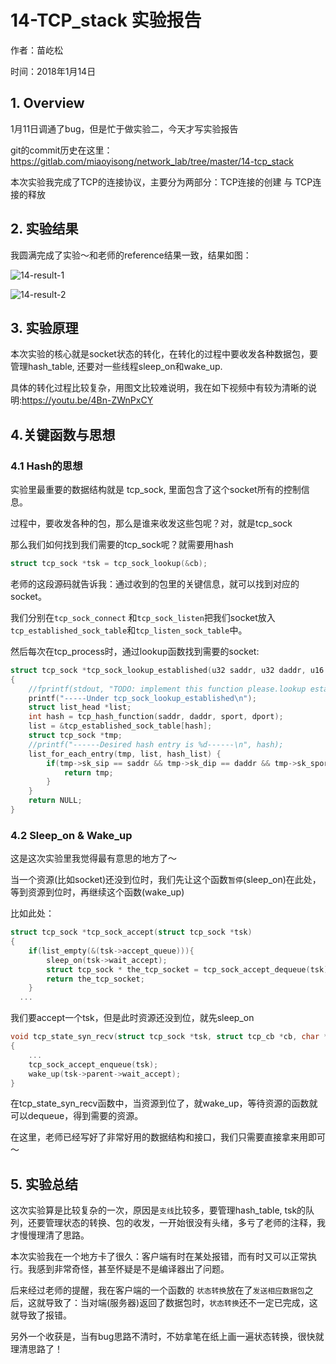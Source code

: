 # 14-TCP_stack 实验报告

作者：苗屹松

时间：2018年1月14日



## 1. Overview

1月11日调通了bug，但是忙于做实验二，今天才写实验报告

git的commit历史在这里：https://gitlab.com/miaoyisong/network_lab/tree/master/14-tcp_stack



本次实验我完成了TCP的连接协议，主要分为两部分：TCP连接的创建 与 TCP连接的释放



## 2. 实验结果

我圆满完成了实验～和老师的reference结果一致，结果如图：

![14-result-1](/Users/yisongmiao/Desktop/14-result-1.png)

![14-result-2](/Users/yisongmiao/Desktop/14-result-2.png)



## 3. 实验原理

本次实验的核心就是socket状态的转化，在转化的过程中要收发各种数据包，要管理hash_table, 还要对一些线程sleep_on和wake_up.

具体的转化过程比较复杂，用图文比较难说明，我在如下视频中有较为清晰的说明:https://youtu.be/4Bn-ZWnPxCY



## 4.关键函数与思想

### 4.1 Hash的思想

实验里最重要的数据结构就是 tcp_sock, 里面包含了这个socket所有的控制信息。

过程中，要收发各种的包，那么是谁来收发这些包呢？对，就是tcp_sock

那么我们如何找到我们需要的tcp_sock呢？就需要用hash

```c
struct tcp_sock *tsk = tcp_sock_lookup(&cb);
```

老师的这段源码就告诉我：通过收到的包里的关键信息，就可以找到对应的socket。



我们分别在```tcp_sock_connect``` 和``tcp_sock_listen``把我们socket放入`tcp_established_sock_table`和`tcp_listen_sock_table`中。



然后每次在tcp_process时，通过lookup函数找到需要的socket:

```c
struct tcp_sock *tcp_sock_lookup_established(u32 saddr, u32 daddr, u16 sport, u16 dport)
{
	//fprintf(stdout, "TODO: implement this function please.lookup establish\n");
	printf("-----Under tcp_sock_lookup_established\n");
	struct list_head *list;
	int hash = tcp_hash_function(saddr, daddr, sport, dport); 
	list = &tcp_established_sock_table[hash];
	struct tcp_sock *tmp;
	//printf("------Desired hash entry is %d------\n", hash);
	list_for_each_entry(tmp, list, hash_list) {
		if(tmp->sk_sip == saddr && tmp->sk_dip == daddr && tmp->sk_sport == sport && tmp->sk_dport){
			return tmp;
		}
	}
	return NULL;
}
```



### 4.2 Sleep_on & Wake_up

这是这次实验里我觉得最有意思的地方了～

当一个资源(比如socket)还没到位时，我们先让这个函数`暂停`(sleep_on)在此处，等到资源到位时，再继续这个函数(wake_up)

比如此处：

```c
struct tcp_sock *tcp_sock_accept(struct tcp_sock *tsk)
{	 
	if(list_empty(&(tsk->accept_queue))){
		sleep_on(tsk->wait_accept);
		struct tcp_sock * the_tcp_socket = tcp_sock_accept_dequeue(tsk);
		return the_tcp_socket;
	}
  ...
```

我们要accept一个tsk，但是此时资源还没到位，就先sleep_on



```c
void tcp_state_syn_recv(struct tcp_sock *tsk, struct tcp_cb *cb, char *packet)
{
	...
	tcp_sock_accept_enqueue(tsk);
	wake_up(tsk->parent->wait_accept);
}
```

在tcp_state_syn_recv函数中，当资源到位了，就wake_up，等待资源的函数就可以dequeue，得到需要的资源。

在这里，老师已经写好了非常好用的数据结构和接口，我们只需要直接拿来用即可～



## 5. 实验总结

这次实验算是比较复杂的一次，原因是`支线`比较多，要管理hash_table, tsk的队列，还要管理状态的转换、包的收发，一开始很没有头绪，多亏了老师的注释，我才慢慢理清了思路。

本次实验我在一个地方卡了很久：客户端有时在某处报错，而有时又可以正常执行。我感到非常奇怪，甚至怀疑是不是编译器出了问题。

后来经过老师的提醒，我在客户端的一个函数的 `状态转换`放在了`发送相应数据包`之后，这就导致了：当对端(服务器)返回了数据包时，`状态转换`还不一定已完成，这就导致了报错。

另外一个收获是，当有bug思路不清时，不妨拿笔在纸上画一遍状态转换，很快就理清思路了！


